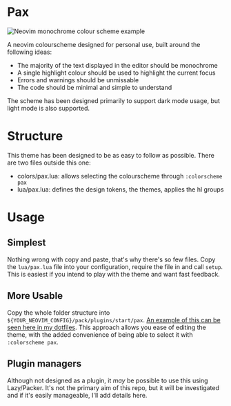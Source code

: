 # Pax

![Neovim monochrome colour scheme example](https://i.imgur.com/EAbzOi8.png)

A neovim colourscheme designed for personal use, built around the following ideas:

- The majority of the text displayed in the editor should be monochrome
- A single highlight colour should be used to highlight the current focus
- Errors and warnings should be unmissable
- The code should be minimal and simple to understand

The scheme has been designed primarily to support dark mode usage, but light mode is also supported.

# Structure

This theme has been designed to be as easy to follow as possible. There are two files outside this one:

- colors/pax.lua: allows selecting the colourscheme through `:colorscheme pax`
- lua/pax.lua: defines the design tokens, the themes, applies the hl groups

# Usage

## Simplest

Nothing wrong with copy and paste, that's why there's so few files. Copy the `lua/pax.lua` file into your configuration, require the file in and call `setup`. This is easiest if you intend to play with the theme and want fast feedback.

## More Usable

Copy the whole folder structure into `${YOUR_NEOVIM_CONFIG}/pack/plugins/start/pax`. [An example of this can be seen here in my dotfiles](https://github.com/artcodespace/.dotfiles/tree/main/nvim/.config/nvim/pack/plugins/start). This approach allows you ease of editing the theme, with the added convenience of being able to select it with `:colorscheme pax`.

## Plugin managers

Although not designed as a plugin, it _may_ be possible to use this using Lazy/Packer. It's not the primary aim of this repo, but it will be investigated and if it's easily manageable, I'll add details here.
